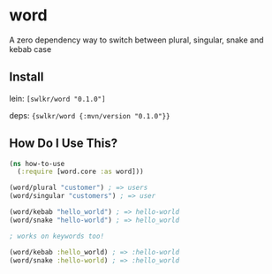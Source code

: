 # word

A zero dependency way to switch between plural, singular, snake and kebab case

## Install

lein: `[swlkr/word "0.1.0"]`

deps: `{swlkr/word {:mvn/version "0.1.0"}}`


## How Do I Use This?


```clojure
(ns how-to-use
  (:require [word.core :as word]))

(word/plural "customer") ; => users
(word/singular "customers") ; => user

(word/kebab "hello_world") ; => hello-world
(word/snake "hello-world") ; => hello_world

; works on keywords too!

(word/kebab :hello_world) ; => :hello-world
(word/snake :hello-world) ; => :hello_world
```
